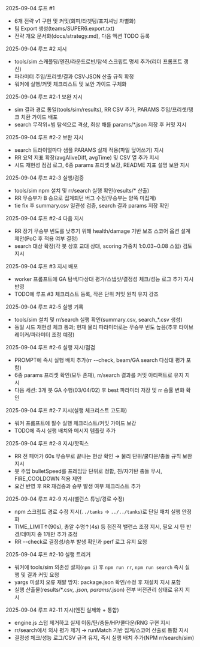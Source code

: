 2025-09-04 루프 #1
- 6개 전략 v1 구현 및 커밋(회피/타겟팅/포지셔닝 차별화)
- 팀 Export 생성(teams/SUPER6.export.txt)
- 전략 개요 문서화(docs/strategy.md), 다음 액션 TODO 등록

2025-09-04 루프 #2 지시
- tools/sim 스캐폴딩/엔진/라운드로빈/탐색 스크립트 명세 추가(리더 프롬프트 갱신)
- 파라미터 주입/프리셋/결과 CSV·JSON 산출 규칙 확정
- 워커에 실행/커밋 체크리스트 및 보안 가이드 구체화

2025-09-04 루프 #2-1 보완 지시
- sim 결과 경로 통일(tools/sim/results), RR CSV 추가, PARAMS 주입/프리셋/탱크 치환 가이드 배포
- search 무작위+빔 탐색으로 격상, 최상 해를 params/*.json 저장 후 커밋 지시

2025-09-04 루프 #2-2 보완 지시
- search 트라이얼마다 샘플 PARAMS 실제 적용(파일 덮어쓰기) 지시
- RR 요약 지표 확장(avgAliveDiff, avgTime) 및 CSV 열 추가 지시
- 시드 재현성 점검 로그, 6종 params 프리셋 보강, README 지표 설명 보완 지시

2025-09-04 루프 #2-3 실행/검증
- tools/sim npm 설치 및 rr/search 실행 확인(results/* 산출)
- RR 무승부가 B 승으로 집계되던 버그 수정(무승부는 양쪽 미집계)
- tie fix 후 summary.csv 일관성 검증, search 결과 params 저장 확인
 
2025-09-04 루프 #2-4 다음 지시
- RR 장기 무승부 빈도를 낮추기 위해 health/damage 기반 보조 스코어 옵션 설계 제안(PoC 후 적용 여부 결정)
- search 대상 확장(각 봇 상호 교대 상대, scoring 가중치 1:0.03~0.08 스윕) 검토 지시

2025-09-04 루프 #3 지시 배포
- worker 프롬프트에 GA 탐색/다상대 평가/스냅샷/결정성 체크/성능 로그 추가 지시 반영
- TODO에 루프 #3 체크리스트 등록, 작은 단위 커밋 원칙 유지 강조

2025-09-04 루프 #2-5 실행 기록
- tools/sim 설치 및 rr/search 실행 확인(summary.csv, search_*.csv 생성)
- 동일 시드 재현성 체크 통과; 현재 물리 파라미터로는 무승부 빈도 높음(추후 타이브레이커/파라미터 조정 예정)

2025-09-04 루프 #2-6 실행 지시/점검
- PROMPT에 즉시 실행 배치 추가(rr --check, beam/GA search 다상대 평가 포함)
- 6종 params 프리셋 확인(모두 존재), rr/search 결과를 커밋 아티팩트로 유지 지시
- 다음 세션: 3개 봇 GA 수행(03/04/02) 후 best 파라미터 저장 및 rr 승률 변화 확인

2025-09-04 루프 #2-7 지시(실행 체크리스트 고도화)
- 워커 프롬프트에 필수 실행 체크리스트/커밋 가이드 보강
- TODO에 즉시 실행 배치와 메시지 템플릿 추가

2025-09-04 루프 #2-8 지시/핫픽스
- RR 전 페어가 60s 무승부로 끝나는 현상 확인 → 물리 단위/쿨다운/충돌 규칙 보완 지시
- 봇 주입 bulletSpeed를 프레임당 단위로 정합, 친/자기탄 충돌 무시, FIRE_COOLDOWN 적용 제안
- 요건 반영 후 RR 재검증과 승부 발생 여부 체크리스트 추가

2025-09-04 루프 #2-9 지시(밸런스 튜닝/경로 수정)
- npm 스크립트 경로 수정 지시(`../tanks` → `../../tanks`)로 단일 매치 실행 안정화
- TIME_LIMIT↑(90s), 총알 수명↑(4s) 등 점진적 밸런스 조정 지시, 필요 시 탄 반경/데미지 중 1개만 추가 조정
- RR --check로 결정성/승부 발생 확인과 perf 로그 유지 요청

2025-09-04 루프 #2-10 실행 트리거
- 워커에 tools/sim 의존성 설치(`npm i`) 후 `npm run rr`, `npm run search` 즉시 실행 및 결과 커밋 요청
- yargs 미설치 오류 재발 방지: package.json 확인/수정 후 재설치 지시 포함
- 실행 산출물(results/*.csv, *.json, params/*.json) 전부 버전관리 상태로 유지 지시

2025-09-04 루프 #2-11 지시(엔진 실제화 + 통합)
- engine.js 스텁 제거하고 실제 이동/탄/충돌/HP/쿨다운/RNG 구현 지시
- rr/search에서 의사 평가 제거 → runMatch 기반 집계/스코어 산출로 통합 지시
- 결정성 체크/성능 로그/CSV 규격 유지, 즉시 실행 배치 추가(NPM rr/search/sim)
